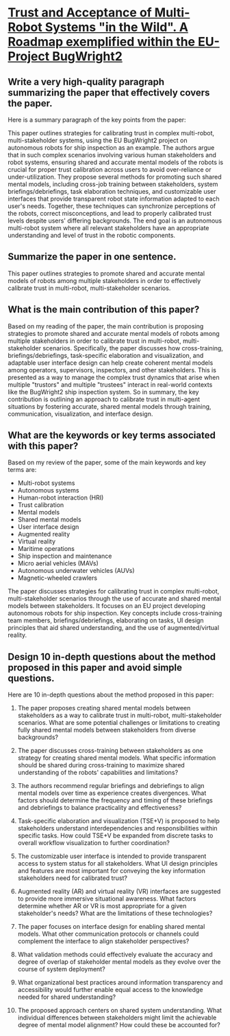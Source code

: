 # [Trust and Acceptance of Multi-Robot Systems "in the Wild". A Roadmap   exemplified within the EU-Project BugWright2](https://arxiv.org/abs/2312.08047)

## Write a very high-quality paragraph summarizing the paper that effectively covers the paper.

 Here is a summary paragraph of the key points from the paper:

This paper outlines strategies for calibrating trust in complex multi-robot, multi-stakeholder systems, using the EU BugWright2 project on autonomous robots for ship inspection as an example. The authors argue that in such complex scenarios involving various human stakeholders and robot systems, ensuring shared and accurate mental models of the robots is crucial for proper trust calibration across users to avoid over-reliance or under-utilization. They propose several methods for promoting such shared mental models, including cross-job training between stakeholders, system briefings/debriefings, task elaboration techniques, and customizable user interfaces that provide transparent robot state information adapted to each user's needs. Together, these techniques can synchronize perceptions of the robots, correct misconceptions, and lead to properly calibrated trust levels despite users' differing backgrounds. The end goal is an autonomous multi-robot system where all relevant stakeholders have an appropriate understanding and level of trust in the robotic components.


## Summarize the paper in one sentence.

 This paper outlines strategies to promote shared and accurate mental models of robots among multiple stakeholders in order to effectively calibrate trust in multi-robot, multi-stakeholder scenarios.


## What is the main contribution of this paper?

 Based on my reading of the paper, the main contribution is proposing strategies to promote shared and accurate mental models of robots among multiple stakeholders in order to calibrate trust in multi-robot, multi-stakeholder scenarios. Specifically, the paper discusses how cross-training, briefings/debriefings, task-specific elaboration and visualization, and adaptable user interface design can help create coherent mental models among operators, supervisors, inspectors, and other stakeholders. This is presented as a way to manage the complex trust dynamics that arise when multiple "trustors" and multiple "trustees" interact in real-world contexts like the BugWright2 ship inspection system. So in summary, the key contribution is outlining an approach to calibrate trust in multi-agent situations by fostering accurate, shared mental models through training, communication, visualization, and interface design.


## What are the keywords or key terms associated with this paper?

 Based on my review of the paper, some of the main keywords and key terms are:

- Multi-robot systems
- Autonomous systems
- Human-robot interaction (HRI) 
- Trust calibration
- Mental models
- Shared mental models
- User interface design
- Augmented reality
- Virtual reality
- Maritime operations
- Ship inspection and maintenance
- Micro aerial vehicles (MAVs)
- Autonomous underwater vehicles (AUVs)
- Magnetic-wheeled crawlers

The paper discusses strategies for calibrating trust in complex multi-robot, multi-stakeholder scenarios through the use of accurate and shared mental models between stakeholders. It focuses on an EU project developing autonomous robots for ship inspection. Key concepts include cross-training team members, briefings/debriefings, elaborating on tasks, UI design principles that aid shared understanding, and the use of augmented/virtual reality.


## Design 10 in-depth questions about the method proposed in this paper and avoid simple questions.

 Here are 10 in-depth questions about the method proposed in this paper:

1. The paper proposes creating shared mental models between stakeholders as a way to calibrate trust in multi-robot, multi-stakeholder scenarios. What are some potential challenges or limitations to creating fully shared mental models between stakeholders from diverse backgrounds? 

2. The paper discusses cross-training between stakeholders as one strategy for creating shared mental models. What specific information should be shared during cross-training to maximize shared understanding of the robots' capabilities and limitations?

3. The authors recommend regular briefings and debriefings to align mental models over time as experience creates divergences. What factors should determine the frequency and timing of these briefings and debriefings to balance practicality and effectiveness?  

4. Task-specific elaboration and visualization (TSE+V) is proposed to help stakeholders understand interdependencies and responsibilities within specific tasks. How could TSE+V be expanded from discrete tasks to overall workflow visualization to further coordination?

5. The customizable user interface is intended to provide transparent access to system status for all stakeholders. What UI design principles and features are most important for conveying the key information stakeholders need for calibrated trust?

6. Augmented reality (AR) and virtual reality (VR) interfaces are suggested to provide more immersive situational awareness. What factors determine whether AR or VR is most appropriate for a given stakeholder's needs? What are the limitations of these technologies?

7. The paper focuses on interface design for enabling shared mental models. What other communication protocols or channels could complement the interface to align stakeholder perspectives?

8. What validation methods could effectively evaluate the accuracy and degree of overlap of stakeholder mental models as they evolve over the course of system deployment?

9. What organizational best practices around information transparency and accessibility would further enable equal access to the knowledge needed for shared understanding?

10. The proposed approach centers on shared system understanding. What individual differences between stakeholders might limit the achievable degree of mental model alignment? How could these be accounted for?
